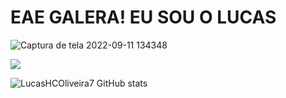 # **EAE GALERA! EU SOU O LUCAS**
![Captura de tela 2022-09-11 134348](https://user-images.githubusercontent.com/81196630/189539512-4bb4d425-9ebf-4338-905f-fea430a1d282.png)

<a href="https://www.instagram.com/_lucashcoliveira/" target="_blank"><img src="https://img.shields.io/badge/-Instagram-%23E4405F ?style=for-the-badge&logo=instagram&logoColor=white" target="_blank"></a>

![LucasHCOliveira7 GitHub stats](https://github-readme-stats.vercel.app/api?username=LucasHCOliveira7&show_icons=true&theme=dark)
